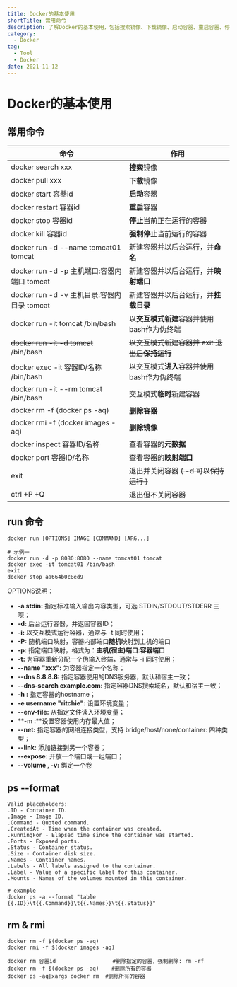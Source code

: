 ```yaml
---
title: Docker的基本使用
shortTitle: 常用命令
description: 了解Docker的基本使用，包括搜索镜像、下载镜像、启动容器、重启容器、停止容器、强制停止容器、新建容器、映射端口、挂载目录、以交互模式新建容器、进入容器、临时新建容器、删除容器、删除镜像、查看容器元数据、查看容器映射端口、退出容器、run命令介绍、rm和rmi命令介绍等内容。
category:
  - Docker
tag:
  - Tool
  - Docker
date: 2021-11-12
---
```


# Docker的基本使用

## 常用命令

| 命令                                        | 作用                                             |
| ------------------------------------------- | ------------------------------------------------ |
| docker search xxx                           | **搜索**镜像                                     |
| docker pull xxx                             | **下载**镜像                                     |
| docker start 容器id                         | **启动**容器                                     |
| docker restart 容器id                       | **重启**容器                                     |
| docker stop 容器id                          | **停止**当前正在运行的容器                       |
| docker kill 容器id                          | **强制停止**当前运行的容器                       |
| docker run -d --name tomcat01 tomcat        | 新建容器并以后台运行，并**命名**                 |
| docker run -d -p 主机端口:容器内端口 tomcat | 新建容器并以后台运行，并**映射端口**             |
| docker run -d -v 主机目录:容器内目录 tomcat | 新建容器并以后台运行，并**挂载目录**             |
| docker run -it tomcat /bin/bash             | 以**交互模式新建**容器并使用bash作为伪终端       |
| ~~docker run -it -d tomcat /bin/bash~~      | ~~以交互模式新建容器并 exit 退出后**保持运行**~~ |
| docker exec -it 容器ID/名称 /bin/bash       | 以交互模式**进入**容器并使用bash作为伪终端       |
| docker run -it --rm tomcat /bin/bash        | 交互模式**临时**新建容器                         |
| docker rm -f (docker ps -aq)                | **删除容器**                                     |
| docker rmi -f (docker images -aq)           | **删除镜像**                                     |
| docker inspect 容器ID/名称                  | 查看容器的**元数据**                             |
| docker port 容器ID/名称                     | 查看容器的**映射端口**                           |
| exit                                        | 退出并关闭容器 ~~( -d 可以保持运行 )~~           |
| ctrl +P +Q                                  | 退出但不关闭容器                                 |

## run 命令

```shell
docker run [OPTIONS] IMAGE [COMMAND] [ARG...]

# 示例一
docker run -d -p 8080:8080 --name tomcat01 tomcat
docker exec -it tomcat01 /bin/bash
exit
docker stop aa664b0c8ed9
```

OPTIONS说明：

-   **-a stdin:** 指定标准输入输出内容类型，可选 STDIN/STDOUT/STDERR 三项；
-   **-d:** 后台运行容器，并返回容器ID；
-   **-i:** 以交互模式运行容器，通常与 -t 同时使用；
-   **-P:** 随机端口映射，容器内部端口**随机**映射到主机的端口
-   **-p:** 指定端口映射，格式为：**主机(宿主)端口:容器端口**
-   **-t:** 为容器重新分配一个伪输入终端，通常与 -i 同时使用；
-   **--name "xxx":** 为容器指定一个名称；
-   **--dns 8.8.8.8:** 指定容器使用的DNS服务器，默认和宿主一致；
-   **--dns-search example.com:** 指定容器DNS搜索域名，默认和宿主一致；
-   **-h :** 指定容器的hostname；
-   **-e username "ritchie":** 设置环境变量；
-   **--env-file:** 从指定文件读入环境变量；
-   **-m :**设置容器使用内存最大值；
-   **--net:** 指定容器的网络连接类型，支持 bridge/host/none/container: 四种类型；
-   **--link:** 添加链接到另一个容器；
-   **--expose:** 开放一个端口或一组端口；
-   **--volume , -v:** 绑定一个卷

## ps --format

```shell
Valid placeholders:
.ID - Container ID.
.Image - Image ID.
.Command - Quoted command.
.CreatedAt - Time when the container was created.
.RunningFor - Elapsed time since the container was started.
.Ports - Exposed ports.
.Status - Container status.
.Size - Container disk size.
.Names - Container names.
.Labels - All labels assigned to the container.
.Label - Value of a specific label for this container.
.Mounts - Names of the volumes mounted in this container.

# example
docker ps -a --format "table {{.ID}}\t{{.Command}}\t{{.Names}}\t{{.Status}}"
```

## rm & rmi

```shell
docker rm -f $(docker ps -aq)
docker rmi -f $(docker images -aq)

docker rm 容器id   				#删除指定的容器，强制删除: rm -rf
docker rm -f $(docker ps -aq)  	 #删除所有的容器
docker ps -aq|xargs docker rm  #删除所有的容器
```
